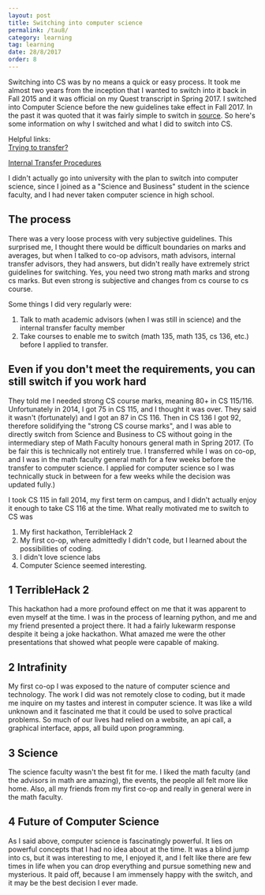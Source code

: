 ```yaml
---
layout: post
title: Switching into computer science
permalink: /tau8/
category: learning
tag: learning
date: 28/8/2017
order: 8
---
```


Switching into CS was by no means a quick or easy process. It took me almost two years from the inception that I wanted to switch into it back in Fall 2015 and it was official on my Quest transcript in Spring 2017. I switched into Computer Science before the new guidelines take effect in Fall 2017. In the past it was quoted that it was fairly simple to switch in  [source](https://www.reddit.com/r/uwaterloo/comments/61aso0/what_the_hell_is_going_on_with_upper_year_cs/). So here's some information on why I switched and what I did to switch into CS.

Helpful links:  
[Trying to transfer?](https://cs.uwaterloo.ca/future-undergraduate-students/applying-admissions/transfer-students)  

[Internal Transfer Procedures](https://uwaterloo.ca/math/current-undergraduates/regulations-and-procedures/internal-transfers)  

I didn't actually go into university with the plan to switch into computer science, since I joined as a "Science and Business" student in the science faculty, and I had never taken computer science in high school.

## The process
There was a very loose process with very subjective guidelines. This surprised me, I thought there would be difficult boundaries on marks and averages, but when I talked to co-op advisors, math advisors, internal transfer advisors, they had answers, but didn't really have extremely strict guidelines for switching. Yes, you need two strong math marks and strong cs marks. But even strong is subjective and changes from cs course to cs course.

Some things I did very regularly were:
1. Talk to math academic advisors (when I was still in science) and the internal transfer faculty member
2. Take courses to enable me to switch (math 135, math 135, cs 136, etc.) before I applied to transfer.


## Even if you don't meet the requirements, you can still switch if you work hard
They told me I needed strong CS course marks, meaning 80+ in CS 115/116. Unfortunately in 2014, I got 75 in CS 115, and I thought it was over. They said it wasn't (fortunately) and I got an 87 in CS 116. Then in CS 136 I got 92, therefore solidifying the "strong CS course marks", and I was able to directly switch from Science and Business to CS without going in the intermediary step of Math Faculty honours general math in Spring 2017. (To be fair this is technically not entirely true. I transferred while I was on co-op, and I was in the math faculty general math for a few weeks before the transfer to computer science. I applied for computer science so I was technically stuck in between for a few weeks while the decision was updated fully.)

I took CS 115 in fall 2014, my first term on campus, and I didn't actually enjoy it enough to take CS 116 at the time. What really motivated me to switch to CS was

1. My first hackathon, TerribleHack 2
2. My first co-op, where admittedly I didn't code, but I learned about the possibilities of coding.
3. I didn't love science labs
4. Computer Science seemed interesting.


## 1 TerribleHack 2
This hackathon had a more profound effect on me that it was apparent to even myself at the time. I was in the process of learning python, and me and my friend presented a project there. It had a fairly lukewarm response despite it being a joke hackathon. What amazed me were the other presentations that showed what people were capable of making.

## 2 Intrafinity
My first co-op I was exposed to the nature of computer science and technology. The work I did was not remotely close to coding, but it made me inquire on my tastes and interest in computer science. It was like a wild unknown and it fascinated me that it could be used to solve practical problems. So much of our lives had relied on a website, an api call, a graphical interface, apps, all build upon programming.

## 3 Science
The science faculty wasn't the best fit for me. I liked the math faculty (and the advisors in math are amazing), the events, the people all felt more like home. Also, all my friends from my first co-op and really in general were in the math faculty.

## 4 Future of Computer Science
As I said above, computer science is fascinatingly powerful. It lies on powerful concepts that I had no idea about at the time. It was a blind jump into cs, but it was interesting to me, I enjoyed it, and I felt like there are few times in life when you can drop everything and pursue something new and mysterious. It paid off, because I am immensely happy with the switch, and it may be the best decision I ever made.
